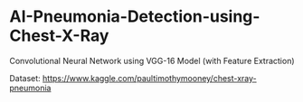 # AI-Pneumonia-Detection-using-Chest-X-Ray
Convolutional Neural Network using VGG-16 Model (with Feature Extraction)

Dataset: https://www.kaggle.com/paultimothymooney/chest-xray-pneumonia
